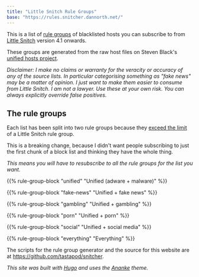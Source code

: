```yaml
---
title: "Little Snitch Rule Groups"
base: "https://rules.snitcher.dannorth.net/"
---
```

This is a list of [rule groups](https://help.obdev.at/littlesnitch/lsc-rule-group-subscriptions) of blacklisted hosts you can subscribe to from [Little Snitch](https://www.obdev.at/products/littlesnitch/index.html) version 4.1 onwards.

These groups are generated from the raw host files on Steven Black's [unified hosts project](https://github.com/StevenBlack/hosts).

_Disclaimer: I make no claims or warranty for the veracity or accuracy of any of the source lists. In particular categorising something as "fake news" may be a matter of opinion. I just want to make them easier to consume from Little Snitch. I am not a lawyer. Use these at your own risk. You can always explicitly override false positives._

## The rule groups

Each list has been split into two rule groups because they [exceed the limit](/limits/) of a Little Snitch rule group.

This is a breaking change, because I didn't want people subscribing to just the first chunk of a block list and thinking they have the whole thing.

_This means you will have to resubscribe to all the rule groups for the list you want._

{{% rule-group-block "unified" "Unified (adware + malware)" %}}

{{% rule-group-block "fake-news" "Unified + fake news" %}}

{{% rule-group-block "gambling" "Unified + gambling" %}}

{{% rule-group-block "porn" "Unified + porn" %}}

{{% rule-group-block "social" "Unified + social media" %}}

{{% rule-group-block "everything" "Everything" %}}

The scripts for the rule group generator and the source for this website are at <https://github.com/tastapod/snitcher>.

_This site was built with [Hugo](https://gohugo.io/) and uses the [Ananke](https://themes.gohugo.io/themes/gohugo-theme-ananke/) theme._
